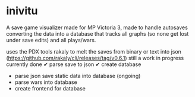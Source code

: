 # inivitu
A save game visualizer made for MP Victoria 3, made to handle autosaves converting the data into a database that tracks all graphs (so none get lost under save edits) and all plays/wars.

uses the PDX tools rakaly to melt the saves from binary or text into json (https://github.com/rakaly/cli/releases/tag/v0.6.1)
still a work in progress currently done
✔ parse save to json
✔ create database
- parse json save static data into database (ongoing)
- parse wars into database
- create frontend for database 
